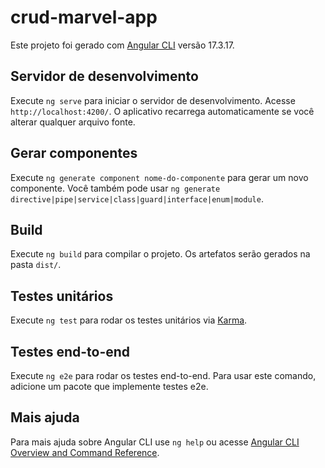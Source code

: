 # crud-marvel-app

Este projeto foi gerado com [Angular CLI](https://github.com/angular/angular-cli) versão 17.3.17.
## Servidor de desenvolvimento

Execute `ng serve` para iniciar o servidor de desenvolvimento. Acesse `http://localhost:4200/`. O aplicativo recarrega automaticamente se você alterar qualquer arquivo fonte.
## Gerar componentes

Execute `ng generate component nome-do-componente` para gerar um novo componente. Você também pode usar `ng generate directive|pipe|service|class|guard|interface|enum|module`.
## Build

Execute `ng build` para compilar o projeto. Os artefatos serão gerados na pasta `dist/`.
## Testes unitários

Execute `ng test` para rodar os testes unitários via [Karma](https://karma-runner.github.io).
## Testes end-to-end

Execute `ng e2e` para rodar os testes end-to-end. Para usar este comando, adicione um pacote que implemente testes e2e.
## Mais ajuda

Para mais ajuda sobre Angular CLI use `ng help` ou acesse [Angular CLI Overview and Command Reference](https://angular.io/cli).